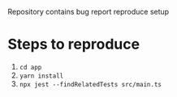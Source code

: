 Repository contains bug report reproduce setup

# Steps to reproduce
1. `cd app`
1. `yarn install`
1. `npx jest --findRelatedTests src/main.ts`
